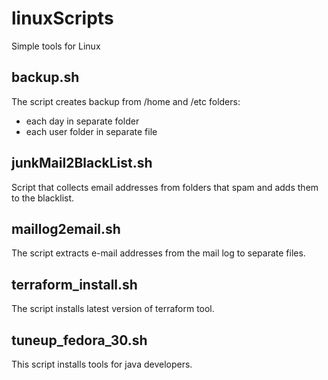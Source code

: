 # linuxScripts
Simple tools for Linux

## backup.sh

The script creates backup from /home and /etc folders:
- each day in separate folder
- each user folder in separate file

## junkMail2BlackList.sh

Script that collects email addresses from folders that spam and adds them to the blacklist.


## maillog2email.sh

The script extracts e-mail addresses from the mail log to separate files.

## terraform_install.sh

The script installs latest version of terraform tool.


## tuneup_fedora_30.sh

This script installs tools for java developers.


